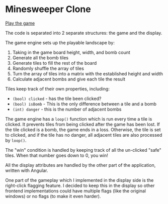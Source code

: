 # Minesweeper Clone

[Play the game](http://willoller.github.io/minesweeper/#)

The code is separated into 2 separate structures: the game and the display.

The game engine sets up the playable landscape by:

1. Taking in the game board height, width, and bomb count
2. Generate all the bomb tiles
3. Generate tiles to fill the rest of the board
4. Randomly shuffle the array of tiles
5. Turn the array of tiles into a matrix with the established height and width
6. Calculate adjacent bombs and give each tile the result

Tiles keep track of their own properties, including:
- `(bool) clicked` - has the tile been clicked?
- `(bool) isBomb` - This is the only difference between a tile and a bomb
- `(int) danger` - this is the number of adjacent bombs

The game engine has a `loop()` function which is run every time a tile is clicked.
It prevents tiles from being clicked after the game has been lost.
If the tile clicked is a bomb, the game ends in a loss. Otherwise, the tile is set to clicked, and if the tile has no danger, all adjacent tiles are also processed by `loop()`.

The "win" condition is handled by keeping track of all the un-clicked "safe" tiles. When that number goes down to 0, you win!

All the display attributes are handled by the other part of the application, written with Angular.

One part of the gameplay which I implemented in the display side is the right-click flagging feature. I decided to keep this in the display so other frontend implementations could have multiple flags (like the original windows) or no flags (to make it even harder).




